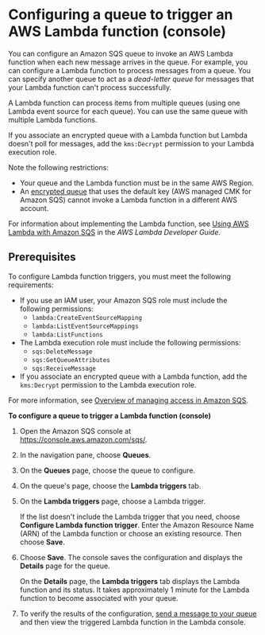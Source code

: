 # Configuring a queue to trigger an AWS Lambda function \(console\)<a name="sqs-configure-lambda-function-trigger"></a>

You can configure an Amazon SQS queue to invoke an AWS Lambda function when each new message arrives in the queue\. For example, you can configure a Lambda function to process messages from a queue\. You can specify another queue to act as a *dead\-letter queue* for messages that your Lambda function can't process successfully\. 

A Lambda function can process items from multiple queues \(using one Lambda event source for each queue\)\. You can use the same queue with multiple Lambda functions\.

If you associate an encrypted queue with a Lambda function but Lambda doesn't poll for messages, add the `kms:Decrypt` permission to your Lambda execution role\.

Note the following restrictions:
+ Your queue and the Lambda function must be in the same AWS Region\.
+ An [encrypted queue](sqs-server-side-encryption.md) that uses the default key \(AWS managed CMK for Amazon SQS\) cannot invoke a Lambda function in a different AWS account\.

For information about implementing the Lambda function, see [Using AWS Lambda with Amazon SQS](https://docs.aws.amazon.com/lambda/latest/dg/with-sqs.html) in the *AWS Lambda Developer Guide*\.

## Prerequisites<a name="configure-lambda-function-trigger-prerequisites"></a>

To configure Lambda function triggers, you must meet the following requirements:
+ If you use an IAM user, your Amazon SQS role must include the following permissions:
  + `lambda:CreateEventSourceMapping`
  + `lambda:ListEventSourceMappings`
  + `lambda:ListFunctions`
+ The Lambda execution role must include the following permissions:
  + `sqs:DeleteMessage`
  + `sqs:GetQueueAttributes`
  + `sqs:ReceiveMessage`
+ If you associate an encrypted queue with a Lambda function, add the `kms:Decrypt` permission to the Lambda execution role\.

For more information, see [Overview of managing access in Amazon SQS](sqs-overview-of-managing-access.md)\.

**To configure a queue to trigger a Lambda function \(console\)**

1. Open the Amazon SQS console at [https://console\.aws\.amazon\.com/sqs/](https://console.aws.amazon.com/sqs/)\.

1. In the navigation pane, choose **Queues**\.

1. On the **Queues** page, choose the queue to configure\. 

1. On the queue's page, choose the **Lambda triggers** tab\.

1. On the **Lambda triggers** page, choose a Lambda trigger\.

   If the list doesn't include the Lambda trigger that you need, choose **Configure Lambda function trigger**\. Enter the Amazon Resource Name \(ARN\) of the Lambda function or choose an existing resource\. Then choose **Save**\.

1. Choose **Save**\. The console saves the configuration and displays the **Details** page for the queue\.

   On the **Details** page, the **Lambda triggers** tab displays the Lambda function and its status\. It takes approximately 1 minute for the Lambda function to become associated with your queue\.

1. To verify the results of the configuration, [send a message to your queue](sqs-using-send-messages.md) and then view the triggered Lambda function in the Lambda console\.